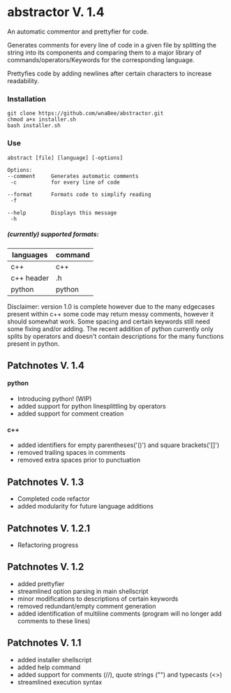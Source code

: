 # abstractor V. 1.4
An automatic commentor and prettyfier for code.

Generates comments for every line of code in a given file by splitting the string into its components and comparing them to a major library of commands/operators/Keywords for the corresponding language. 

Prettyfies code by adding newlines after certain characters to increase readability.

### Installation
```
git clone https://github.com/wnaBee/abstractor.git
chmod a+x installer.sh
bash installer.sh
```

### Use
```
abstract [file] [language] [-options]

Options:
--comment     Generates automatic comments
 -c           for every line of code

--format      Formats code to simplify reading
 -f

--help        Displays this message
 -h
```

##### (currently) supported formats:

| languages | command |
|-----------|---------|
| c++ | c++ |
| c++ header | .h |
| python | python |

Disclaimer: version 1.0 is complete however due to the many edgecases present within c++ some code may return messy comments, however it should somewhat work. Some spacing and certain keywords still need some fixing and/or adding. The recent addition of python currently only splits by operators and doesn't contain descriptions for the many functions present in python.

## Patchnotes V. 1.4
#### python
* Introducing python! (WIP)
* added support for python linesplittling by operators
* added support for comment creation
#### c++
* added identifiers for empty parentheses('()') and square brackets('[]')
* removed trailing spaces in comments
* removed extra spaces prior to punctuation

## Patchnotes V. 1.3
* Completed code refactor
* added modularity for future language additions

## Patchnotes V. 1.2.1
* Refactoring progress

## Patchnotes V. 1.2
* added prettyfier
* streamlined option parsing in main shellscript
* minor modifications to descriptions of certain keywords
* removed redundant/empty comment generation
* added identification of multiline comments (program will no longer add comments to these lines)

## Patchnotes V. 1.1
* added installer shellscript
* added help command
* added support for comments (//), quote strings ("") and typecasts (<>)
* streamlined execution syntax
